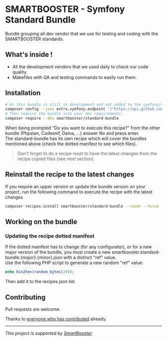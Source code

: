# SMARTBOOSTER - Symfony Standard Bundle

Bundle grouping all dev vendor that we use for testing and coding with the SMARTBOOSTER standards.

## What's inside !

- All the development vendors that we used daily to check our code quality. 
- Makefiles with QA and testing commands to easily run them.

## Installation

```bash
# As this bundle is still in development and not added to the symfony/recipes-contrib repo, you need to manually add the recipe endpoint on your composer.json
composer config --json extra.symfony.endpoint '["https://api.github.com/repos/smartbooster/standard-bundle/contents/recipes.json", "flex://defaults"]'
# Then require the bundle into your dev requirements:
composer require --dev smartbooster/standard-bundle
```

When being prompted "Do you want to execute this recipe?" from the other bundle (Phpstan, Codesnif, Dama, ...) answer No and press enter.  
The standard-bundle has its own recipe which will cover the bundles mentioned above (check the dotted manifest to see which files).

> Don't forget to do a recipe reset to have the latest changes from the recipe copied files (see next section).

## Reinstall the recipe to the latest changes

If you require an upper version or update the bundle version on your project, run the following command to execute the recipe with the latest changes

```bash
composer recipes:install smartbooster/standard-bundle --reset --force
```

## Working on the bundle

### Updating the recipe dotted manifest

If the dotted manifest has to change (for any configurator), or for a new major version of the bundle, 
you must create a new smartbooster.standard-bundle.{major}.{minor}.json with a distinct "ref" value.  
Use the following PHP script to generate a new random "ref" value:

```php
echo bin2hex(random_bytes(20));
```

Then add it to the recipes.json list.

## Contributing

Pull requests are welcome.

Thanks to [everyone who has contributed](https://github.com/smartbooster/standard-bundle/contributors) already.

---

*This project is supported by [SmartBooster](https://www.smartbooster.io)*
